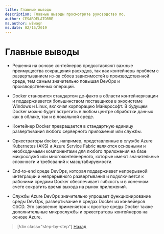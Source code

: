 ```yaml
---
title: Главные выводы
description: Главные выводы просмотрите руководство по.
author: CESARDELATORRE
ms.author: wiwagn
ms.date: 02/15/2019
---
```

# <a name="key-takeaways"></a>Главные выводы

- Решения на основе контейнеров предоставляют важные преимущества сокращения расходов, так как контейнеры проблем с развертыванием из-за сбоев зависимостей в производственной среде, тем самым значительно повышая DevOps и производственных операций.

- Docker становится стандартом де-факто в области контейнеризации и поддерживается большинством поставщиков в экосистеме Windows и Linux, включая корпорацию Майкрософт. В будущем Docker можно будет встретить в любом центре обработки данных как в облаке, так и в локальной среде.

- Контейнер Docker превращается в стандартную единицу развертывания любого серверного приложения или службы.

- Оркестраторы docker, например, представленные в службе Azure Kubernetes (AKS) и Azure Service Fabric являются основными и необходимыми компонентами для любого приложения на базе микрослужб или многоконтейнерного, которые имеют значительные сложности и требований к масштабируемости.

- End-to-end среде DevOps, которая поддерживает непрерывной интеграции и непрерывного развертывания и подключается к рабочими средами Docker обеспечивает гибкость и в конечном счете сократить время выхода на рынок приложений.

- Службы Azure DevOps значительно упрощает функционирование среды DevOps, развертывание в средах Docker из конвейеров CI/CD. Это заявление применяется к простые среды Docker также дополнительные микрослужбы и оркестраторы контейнеров на основе Azure.

>[!div class="step-by-step"]
>[Назад](../run-manage-monitor-docker-environments/monitor-containerized-application-services.md)
